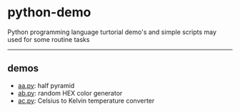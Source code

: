 # python-demo

Python programming language turtorial demo's and simple scripts may used for some routine tasks

---

## demos

- [aa.py](./demos/aa.py): half pyramid
- [ab.py](./demos/ab.py): random HEX color generator
- [ac.py](./demos/ac.py): Celsius to Kelvin temperature converter
